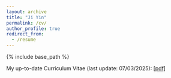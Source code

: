 ```yaml
---
layout: archive
title: "Ji Yin"
permalink: /cv/
author_profile: true
redirect_from:
  - /resume
---
```


{% include base_path %}

My up-to-date Curriculum Vitae (last update: 07/03/2025): [[pdf]](https://github.com/yinji921/Ji-Yin/blob/main/files/CV_Ji%20Yin.pdf)
